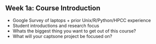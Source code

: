 ## Week 1a: Course Introduction

* Google Survey of laptops + prior Unix/R/Python/HPCC experience
* Student introductions and research focus
* Whats the biggest thing you want to get out of this course?
* What will your captsone project be focused on?
